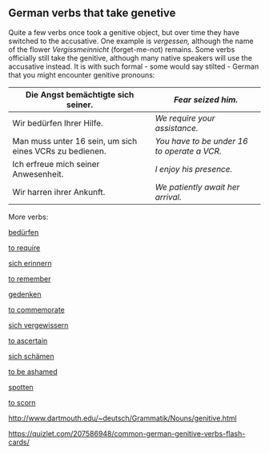 ## German verbs that take genetive

Quite a few verbs once took a genitive object, but over time they have switched to the accusative. One example is *vergessen,* although the name of the flower *Vergissmeinnicht* (forget-me-not) remains. Some verbs officially still take the genitive, although many native speakers will use the accusative instead. It is with such formal - some would say stilted - German that you might encounter genitive pronouns:

| Die Angst bemächtigte sich seiner.       | *Fear seized him.*                       |
| ---------------------------------------- | ---------------------------------------- |
| Wir bedürfen Ihrer Hilfe.                | *We require your assistance.*            |
| Man muss unter 16 sein, um sich eines VCRs zu bedienen. | *You have to be under 16 to operate a VCR.* |
| Ich erfreue mich seiner Anwesenheit.     | *I enjoy his presence.*                  |
| Wir harren ihrer Ankunft.                | *We patiently await her arrival.*        |

More verbs:

[bedürfen]()

[to require]()

[sich erinnern]()

[to remember]()

[gedenken]()

[to commemorate]()

[sich vergewissern]()

[to ascertain]()

[sich schämen]()

[to be ashamed]()

[spotten]()

[to scorn]()

http://www.dartmouth.edu/~deutsch/Grammatik/Nouns/genitive.html

https://quizlet.com/207586948/common-german-genitive-verbs-flash-cards/
